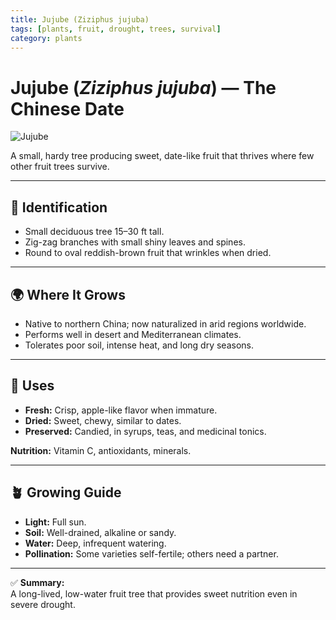 ```yaml
---
title: Jujube (Ziziphus jujuba)
tags: [plants, fruit, drought, trees, survival]
category: plants
---
```


# Jujube (*Ziziphus jujuba*) — The Chinese Date

![Jujube](plants/images/jujube.jpg)

A small, hardy tree producing sweet, date-like fruit that thrives where few other fruit trees survive.

---

## 🌱 Identification
- Small deciduous tree 15–30 ft tall.  
- Zig-zag branches with small shiny leaves and spines.  
- Round to oval reddish-brown fruit that wrinkles when dried.  

---

## 🌍 Where It Grows
- Native to northern China; now naturalized in arid regions worldwide.  
- Performs well in desert and Mediterranean climates.  
- Tolerates poor soil, intense heat, and long dry seasons.  

---

## 🍴 Uses
- **Fresh:** Crisp, apple-like flavor when immature.  
- **Dried:** Sweet, chewy, similar to dates.  
- **Preserved:** Candied, in syrups, teas, and medicinal tonics.  

**Nutrition:** Vitamin C, antioxidants, minerals.  

---

## 🪴 Growing Guide
- **Light:** Full sun.  
- **Soil:** Well-drained, alkaline or sandy.  
- **Water:** Deep, infrequent watering.  
- **Pollination:** Some varieties self-fertile; others need a partner.  

---

✅ **Summary:**  
A long-lived, low-water fruit tree that provides sweet nutrition even in severe drought.
